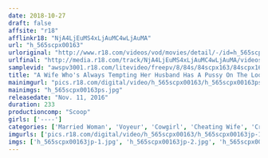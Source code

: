 ```yaml
---
date: 2018-10-27
draft: false
affsite: "r18"
afflinkr18: "NjA4LjEuMS4xLjAuMC4wLjAuMA"
url: "h_565scpx00163"
urloriginal: "http://www.r18.com/videos/vod/movies/detail/-/id=h_565scpx00163"
urlfinal: "http://media.r18.com/track/NjA4LjEuMS4xLjAuMC4wLjAuMA/videos/vod/movies/detail/-/id=h_565scpx00163"
samplevid: "awspv3001.r18.com/litevideo/freepv/8/84s/84scpx163/84scpx163_dmb_w.mp4"
title: "A Wife Who's Always Tempting Her Husband Has A Pussy On The Loose! Her Husband Gets A Boner Seeing Her Naked And Then She Puts His Cock In Without A Condom And Drips Semen All Over!"
mainimgurl: "pics.r18.com/digital/video/h_565scpx00163/h_565scpx00163ps.jpg"
mainimgs: "h_565scpx00163ps.jpg"
releasedate: "Nov. 11, 2016"
duration: 233
productioncomp: "Scoop"
girls: ['----']
categories: ['Married Woman', 'Voyeur', 'Cowgirl', 'Cheating Wife', 'Creampie', 'Hi-Def']
imgurls: ['pics.r18.com/digital/video/h_565scpx00163/h_565scpx00163jp-1.jpg', 'pics.r18.com/digital/video/h_565scpx00163/h_565scpx00163jp-2.jpg', 'pics.r18.com/digital/video/h_565scpx00163/h_565scpx00163jp-3.jpg', 'pics.r18.com/digital/video/h_565scpx00163/h_565scpx00163jp-4.jpg', 'pics.r18.com/digital/video/h_565scpx00163/h_565scpx00163jp-5.jpg', 'pics.r18.com/digital/video/h_565scpx00163/h_565scpx00163jp-6.jpg', 'pics.r18.com/digital/video/h_565scpx00163/h_565scpx00163jp-7.jpg', 'pics.r18.com/digital/video/h_565scpx00163/h_565scpx00163jp-8.jpg', 'pics.r18.com/digital/video/h_565scpx00163/h_565scpx00163jp-9.jpg', 'pics.r18.com/digital/video/h_565scpx00163/h_565scpx00163jp-10.jpg', 'pics.r18.com/digital/video/h_565scpx00163/h_565scpx00163jp-11.jpg', 'pics.r18.com/digital/video/h_565scpx00163/h_565scpx00163jp-12.jpg', 'pics.r18.com/digital/video/h_565scpx00163/h_565scpx00163jp-13.jpg', 'pics.r18.com/digital/video/h_565scpx00163/h_565scpx00163jp-14.jpg', 'pics.r18.com/digital/video/h_565scpx00163/h_565scpx00163jp-15.jpg', 'pics.r18.com/digital/video/h_565scpx00163/h_565scpx00163jp-16.jpg', 'pics.r18.com/digital/video/h_565scpx00163/h_565scpx00163jp-17.jpg', 'pics.r18.com/digital/video/h_565scpx00163/h_565scpx00163jp-18.jpg', 'pics.r18.com/digital/video/h_565scpx00163/h_565scpx00163jp-19.jpg', 'pics.r18.com/digital/video/h_565scpx00163/h_565scpx00163jp-20.jpg']
imgs: ['h_565scpx00163jp-1.jpg', 'h_565scpx00163jp-2.jpg', 'h_565scpx00163jp-3.jpg', 'h_565scpx00163jp-4.jpg', 'h_565scpx00163jp-5.jpg', 'h_565scpx00163jp-6.jpg', 'h_565scpx00163jp-7.jpg', 'h_565scpx00163jp-8.jpg', 'h_565scpx00163jp-9.jpg', 'h_565scpx00163jp-10.jpg', 'h_565scpx00163jp-11.jpg', 'h_565scpx00163jp-12.jpg', 'h_565scpx00163jp-13.jpg', 'h_565scpx00163jp-14.jpg', 'h_565scpx00163jp-15.jpg', 'h_565scpx00163jp-16.jpg', 'h_565scpx00163jp-17.jpg', 'h_565scpx00163jp-18.jpg', 'h_565scpx00163jp-19.jpg', 'h_565scpx00163jp-20.jpg']
---
```

